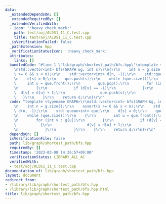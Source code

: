 ```yaml
---
data:
  _extendedDependsOn: []
  _extendedRequiredBy: []
  _extendedVerifiedWith:
  - icon: ':heavy_check_mark:'
    path: test/aoj/ALDS1_11_C.test.cpp
    title: test/aoj/ALDS1_11_C.test.cpp
  _isVerificationFailed: false
  _pathExtension: hpp
  _verificationStatusIcon: ':heavy_check_mark:'
  attributes:
    links: []
  bundledCode: "#line 1 \"lib/graph/shortest_path/bfs.hpp\"\ntemplate <typename GRAPH>\r\
    \nstd::vector<int> bfs(GRAPH &g, int s)\r\n{\r\n    int n = g.size();\r\n    assert(s\
    \ >= 0 && s < n);\r\n    std::vector<int> d(n, -1);\r\n    std::queue<int> que;\r\
    \n    d[s] = 0;\r\n    que.push(s);\r\n    while (que.size())\r\n    {\r\n   \
    \     int u = que.front();\r\n        que.pop();\r\n        for (int v : g[u])\r\
    \n        {\r\n            if (d[v] == -1)\r\n            {\r\n              \
    \  d[v] = d[u] + 1;\r\n                que.push(v);\r\n            }\r\n     \
    \   }\r\n    }\r\n    return d;\r\n}\r\n"
  code: "template <typename GRAPH>\r\nstd::vector<int> bfs(GRAPH &g, int s)\r\n{\r\
    \n    int n = g.size();\r\n    assert(s >= 0 && s < n);\r\n    std::vector<int>\
    \ d(n, -1);\r\n    std::queue<int> que;\r\n    d[s] = 0;\r\n    que.push(s);\r\
    \n    while (que.size())\r\n    {\r\n        int u = que.front();\r\n        que.pop();\r\
    \n        for (int v : g[u])\r\n        {\r\n            if (d[v] == -1)\r\n \
    \           {\r\n                d[v] = d[u] + 1;\r\n                que.push(v);\r\
    \n            }\r\n        }\r\n    }\r\n    return d;\r\n}\r\n"
  dependsOn: []
  isVerificationFile: false
  path: lib/graph/shortest_path/bfs.hpp
  requiredBy: []
  timestamp: '2023-03-08 14:36:57+09:00'
  verificationStatus: LIBRARY_ALL_AC
  verifiedWith:
  - test/aoj/ALDS1_11_C.test.cpp
documentation_of: lib/graph/shortest_path/bfs.hpp
layout: document
redirect_from:
- /library/lib/graph/shortest_path/bfs.hpp
- /library/lib/graph/shortest_path/bfs.hpp.html
title: lib/graph/shortest_path/bfs.hpp
---
```

